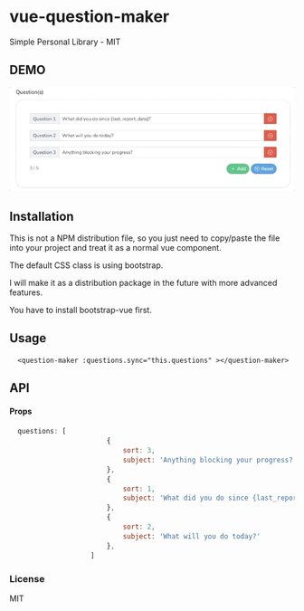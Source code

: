 # vue-question-maker

Simple Personal Library - MIT

## DEMO

<img src="https://github.com/RyanDaDeng/vue-question-maker/blob/master/question_maker.gif"/>

## Installation

 This is not a NPM distribution file, so you just need to copy/paste the file into your project and treat it as a normal vue component.
 
 The default CSS class is using bootstrap.
 
 I will make it as a distribution package in the future with more advanced features.
 
 You have to install bootstrap-vue first.
 
## Usage

````vue
  <question-maker :questions.sync="this.questions" ></question-maker>
 ````
## API

#### Props
````js
  questions: [
                        {
                            sort: 3,
                            subject: 'Anything blocking your progress?'
                        },
                        {
                            sort: 1,
                            subject: 'What did you do since {last_report_date}?'
                        },
                        {
                            sort: 2,
                            subject: 'What will you do today?'
                        },
                    ]
````



### License
MIT
